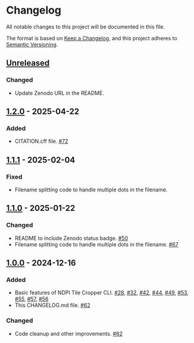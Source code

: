 # Changelog

All notable changes to this project will be documented in this file.

The format is based on [Keep a Changelog](https://keepachangelog.com/en/1.1.0/),
and this project adheres to [Semantic Versioning](https://semver.org/spec/v2.0.0.html).

## [Unreleased]

### Changed
- Update Zenodo URL in the README.

## [1.2.0] - 2025-04-22

### Added
- CITATION.cff file. [#72](https://github.com/paleopollen/palyim-issues/issues/72)

## [1.1.1] - 2025-02-04

### Fixed
- Filename splitting code to handle multiple dots in the filename. 

## [1.1.0] - 2025-01-22

### Changed

- README to include Zenodo status badge. [#50](https://github.com/paleopollen/palyim-issues/issues/50)
- Filename splitting code to handle multiple dots in the filename. [#67](https://github.com/paleopollen/palyim-issues/issues/67)

## [1.0.0] - 2024-12-16

### Added

- Basic features of NDPI Tile Cropper CLI. [#28](https://github.com/paleopollen/palyim-issues/issues/28), [#32](https://github.com/paleopollen/palyim-issues/issues/32), [#42](https://github.com/paleopollen/palyim-issues/issues/42), [#44](https://github.com/paleopollen/palyim-issues/issues/44), [#49](https://github.com/paleopollen/palyim-issues/issues/49), [#53](https://github.com/paleopollen/palyim-issues/issues/53), [#55](https://github.com/paleopollen/palyim-issues/issues/55), [#57](https://github.com/paleopollen/palyim-issues/issues/57), [#56](https://github.com/paleopollen/palyim-issues/issues/56) 
- This CHANGELOG.md file. [#62](https://github.com/paleopollen/palyim-issues/issues/62)

### Changed

- Code cleanup and other improvements. [#62](https://github.com/paleopollen/palyim-issues/issues/62)

[unreleased]: https://github.com/paleopollen/ndpi-tile-cropper-cli/compare/v1.2.0...HEAD
[1.2.0]: https://github.com/paleopollen/ndpi-tile-cropper-cli/compare/v1.1.1...v1.2.0
[1.1.1]: https://github.com/paleopollen/ndpi-tile-cropper-cli/compare/v1.1.0...v1.1.1
[1.1.0]: https://github.com/paleopollen/ndpi-tile-cropper-cli/compare/v1.0.0...v1.1.0
[1.0.0]: https://github.com/paleopollen/ndpi-tile-cropper-cli/releases/tag/v1.0.0
